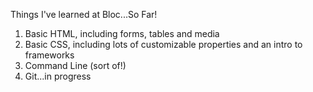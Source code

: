 Things I've learned at Bloc...So Far!
  1. Basic HTML, including forms, tables and media
  2. Basic CSS, including lots of customizable properties and an intro to frameworks
  3. Command Line (sort of!)
  4. Git...in progress